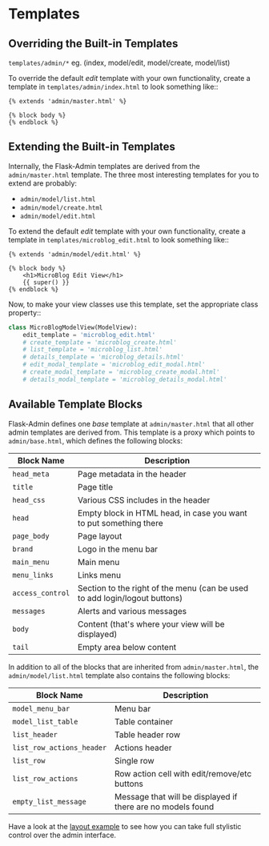 # Templates

## Overriding the Built-in Templates 
`templates/admin/*` eg. (index, model/edit, model/create, model/list)

To override the default *edit* template with your own functionality, create a template in
`templates/admin/index.html` to look something like::
```jinja 2
{% extends 'admin/master.html' %}

{% block body %}
{% endblock %}
```
## Extending the Built-in Templates
Internally, the Flask-Admin templates are derived from the `admin/master.html` template.
The three most interesting templates for you to extend are probably:

* `admin/model/list.html`
* `admin/model/create.html`
* `admin/model/edit.html`

To extend the default *edit* template with your own functionality, create a template in
`templates/microblog_edit.html` to look something like::
```jinja 2
{% extends 'admin/model/edit.html' %}

{% block body %}
    <h1>MicroBlog Edit View</h1>
    {{ super() }}
{% endblock %}
```
Now, to make your view classes use this template, set the appropriate class property::
```python 3
class MicroBlogModelView(ModelView):
    edit_template = 'microblog_edit.html'
    # create_template = 'microblog_create.html'
    # list_template = 'microblog_list.html'
    # details_template = 'microblog_details.html'
    # edit_modal_template = 'microblog_edit_modal.html'
    # create_modal_template = 'microblog_create_modal.html'
    # details_modal_template = 'microblog_details_modal.html'
```

## Available Template Blocks

Flask-Admin defines one *base* template at `admin/master.html` that all other admin templates are derived from. This template is a proxy which points to `admin/base.html`, which defines the following blocks:

| Block Name       | Description                                                                  |
|------------------|------------------------------------------------------------------------------|
| `head_meta`      | Page metadata in the header                                                  |
| `title`          | Page title                                                                   |
| `head_css`       | Various CSS includes in the header                                           |
| `head`           | Empty block in HTML head, in case you want to put something there            |
| `page_body`      | Page layout                                                                  |
| `brand`          | Logo in the menu bar                                                         |
| `main_menu`      | Main menu                                                                    |
| `menu_links`     | Links menu                                                                   |
| `access_control` | Section to the right of the menu (can be used to add login/logout buttons)   |
| `messages`       | Alerts and various messages                                                  |
| `body`           | Content (that's where your view will be displayed)                           |
| `tail`           | Empty area below content                                                     |

In addition to all of the blocks that are inherited from `admin/master.html`, the `admin/model/list.html` template also contains the following blocks:

| Block Name                 | Description                                                 |
|----------------------------|-------------------------------------------------------------|
| `model_menu_bar`           | Menu bar                                                    |
| `model_list_table`         | Table container                                             |
| `list_header`              | Table header row                                            |
| `list_row_actions_header`  | Actions header                                              |
| `list_row`                 | Single row                                                  |
| `list_row_actions`         | Row action cell with edit/remove/etc buttons                |
| `empty_list_message`       | Message that will be displayed if there are no models found |

Have a look at the [layout example](https://github.com/flask-admin/flask-admin/tree/master/examples/custom-layout) to see how you can take full stylistic control over the admin interface.
